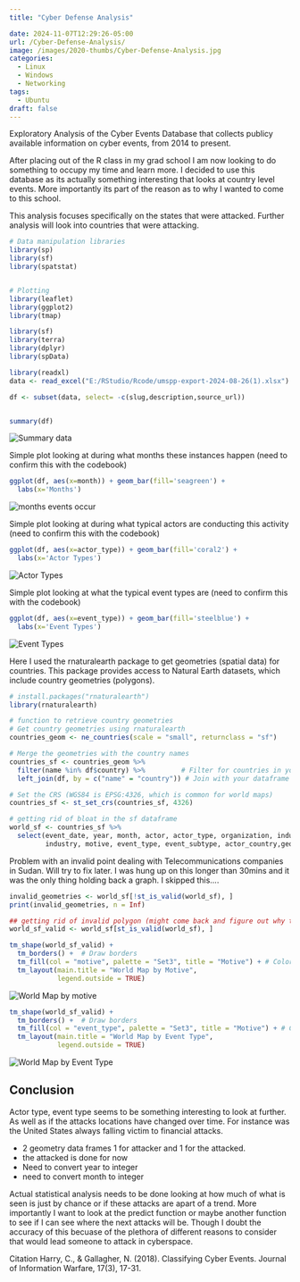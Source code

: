 ```yaml
---
title: "Cyber Defense Analysis"

date: 2024-11-07T12:29:26-05:00
url: /Cyber-Defense-Analysis/
image: /images/2020-thumbs/Cyber-Defense-Analysis.jpg
categories:
  - Linux
  - Windows
  - Networking
tags:
  - Ubuntu
draft: false
---
```


Exploratory Analysis of the Cyber Events Database that collects publicy available information on cyber events, from 2014 to present.
<!--more-->

After placing out of the R class in my grad school I am now looking to do something to occupy my time and learn more. I decided to use this database as its actually something interesting that looks at country level events. More importantly its part of the reason as to why I wanted to come to this school. 

This analysis focuses specifically on the states that were attacked. Further analysis will look into countries that were attacking. 

 ```r
# Data manipulation libraries
library(sp)
library(sf)
library(spatstat)


# Plotting
library(leaflet)
library(ggplot2)
library(tmap)

library(sf)
library(terra)
library(dplyr)
library(spData)
```


```r
library(readxl)
data <- read_excel("E:/RStudio/Rcode/umspp-export-2024-08-26(1).xlsx")

df <- subset(data, select= -c(slug,description,source_url))

```
  
```r

summary(df)

```

![Summary data](https://github.com/darkawesome/blog/blob/main/content/img/image.png?raw=true)

Simple plot looking at during what months these instances happen (need to confirm this with the codebook)

```r
ggplot(df, aes(x=month)) + geom_bar(fill='seagreen') +
  labs(x='Months') 
```

![months events occur](https://github.com/darkawesome/blog/blob/main/content/img/actorTypes.png?raw=true)

Simple plot looking at during what typical actors are conducting this activity (need to confirm this with the codebook)
```r
ggplot(df, aes(x=actor_type)) + geom_bar(fill='coral2') +
  labs(x='Actor Types') 
```

![Actor Types](https://github.com/darkawesome/blog/blob/main/content/img/actorTypes.png)


Simple plot looking at what the typical event types are (need to confirm this with the codebook)
```r
ggplot(df, aes(x=event_type)) + geom_bar(fill='steelblue') +
  labs(x='Event Types') 
```
![Event Types](https://github.com/darkawesome/blog/blob/main/content/img/Event-Types.png?raw=true)


Here I used the rnaturalearth package to get geometries (spatial data) for countries. This package provides access to Natural Earth datasets, which include country geometries (polygons).
```r
# install.packages("rnaturalearth")
library(rnaturalearth)

```


```r
# function to retrieve country geometries
# Get country geometries using rnaturalearth
countries_geom <- ne_countries(scale = "small", returnclass = "sf")

# Merge the geometries with the country names
countries_sf <- countries_geom %>%
  filter(name %in% df$country) %>%         # Filter for countries in your dataframe
  left_join(df, by = c("name" = "country")) # Join with your dataframe

# Set the CRS (WGS84 is EPSG:4326, which is common for world maps)
countries_sf <- st_set_crs(countries_sf, 4326)
```


```r
# getting rid of bloat in the sf dataframe
world_sf <- countries_sf %>%
  select(event_date, year, month, actor, actor_type, organization, industry_code, 
         industry, motive, event_type, event_subtype, actor_country,geometry)
```



Problem with an invalid point dealing with Telecommunications companies in Sudan. Will try to fix later. I was hung up on this longer than 30mins and it was the only thing holding back a graph. I skipped this....
```r
invalid_geometries <- world_sf[!st_is_valid(world_sf), ]
print(invalid_geometries, n = Inf)
```

```r
## getting rid of invalid polygon (might come back and figure out why this is wrong)
world_sf_valid <- world_sf[st_is_valid(world_sf), ]

```

```r
tm_shape(world_sf_valid) + 
  tm_borders() +  # Draw borders
  tm_fill(col = "motive", palette = "Set3", title = "Motive") + # Color by 'motive' variable
  tm_layout(main.title = "World Map by Motive",
            legend.outside = TRUE)

```

![World Map by motive](https://github.com/darkawesome/blog/blob/main/content/img/worldAttackedMotivemap.png?raw=true)

```r
tm_shape(world_sf_valid) + 
  tm_borders() +  # Draw borders
  tm_fill(col = "event_type", palette = "Set3", title = "Motive") + # Color by 'Event Type' variable
  tm_layout(main.title = "World Map by Event Type",
            legend.outside = TRUE)

```

![World Map by Event Type](https://github.com/darkawesome/blog/blob/main/content/img/WorldEventMap.png?raw=true)


## Conclusion

Actor type, event type seems to be something interesting to look at further. As well as if the attacks locations have changed over time. For instance was the United States always falling victim to financial attacks.

- 2 geometry data frames 1 for attacker and 1 for the attacked.
- the attacked is done for now
- Need to convert year to integer
- need to convert month to integer

Actual statistical analysis needs to be done looking at how much of what is seen is just by chance or if these attacks are apart of a trend. More importantly I want to look at the predict function or maybe another function to see if I can see where the next attacks will be. Though I doubt the accuracy of this becuase of the plethora of different reasons to consider that would lead someone to attack in cyberspace.


Citation
 Harry, C., & Gallagher, N. (2018). Classifying Cyber Events. Journal of Information Warfare, 17(3), 17-31.



